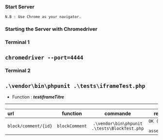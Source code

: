 ### Start Server

````N.B : Use Chrome as your navigator.````  

### Starting the Server with Chromedriver

### Terminal 1

```` chromedriver --port=4444 ````
--
### Terminal 2

````.\vendor\bin\phpunit .\tests\iframeTest.php ````
--
- Function : ***testiframeTitre***
---

| url                             | function                | commande                                               | response                               |
| :----------------------------   | :----------------------: | :--------------------------------------------------:  | ------------------------------------:  |
| ```` block/comment/{id} ````    | ```` blockComment ````   |```` .\vendor\bin\phpunit .\tests\BlockTest.php  ````  | ```` OK (1 test, 3 assertions) ````    |

